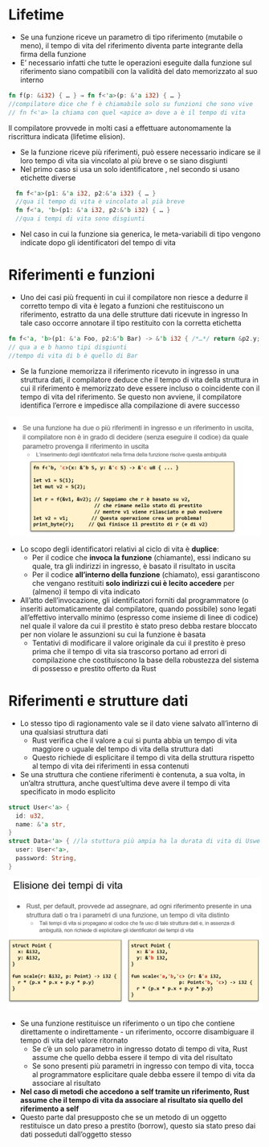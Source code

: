 # Lifetime 
- Se una funzione riceve un parametro di tipo riferimento (mutabile o meno), il tempo di vita del riferimento diventa parte integrante della firma della funzione 
- E’ necessario infatti che tutte le operazioni eseguite dalla funzione sul riferimento siano compatibili con la validità del dato memorizzato al suo interno
```rust 
fn f(p: &i32) { … } ⇒ fn f<'a>(p: &'a i32) { … }
//compilatore dice che f è chiamabile solo su funzioni che sono vive
// fn f<'a> la chiama con quel <apice a> dove a è il tempo di vita 
``` 
Il compilatore provvede in molti casi a effettuare autonomamente la riscrittura indicata (lifetime elision).

- Se la funzione riceve più riferimenti, può essere necessario indicare se il loro tempo di vita sia vincolato al più breve o se siano disgiunti
- Nel primo caso si usa un solo identificatore ,  nel secondo si usano etichette diverse 
  
```rust 
  fn f<'a>(p1: &'a i32, p2:&'a i32) { … }
  //qua il tempo di vita è vincolato al pià breve
  fn f<'a, 'b>(p1: &'a i32, p2:&'b i32) { … }
  //qua i tempi di vita sono disgiunti
```
- Nel caso in cui la funzione sia generica, le meta-variabili di tipo vengono indicate dopo gli identificatori del tempo di vita

# Riferimenti e funzioni

- Uno dei casi più frequenti in cui il compilatore non riesce a dedurre il corretto tempo di vita è legato a funzioni che restituiscono un riferimento, estratto da una delle strutture dati ricevute in ingresso
In tale caso occorre annotare il tipo restituito con la corretta etichetta
``` rust
fn f<'a, 'b>(p1: &'a Foo, p2:&'b Bar) -> &'b i32 { /*…*/ return &p2.y; }
// qua a e b hanno tipi disgiunti
//tempo di vita di b è quello di Bar
```

- Se la funzione memorizza il riferimento ricevuto in ingresso in una struttura dati, il compilatore deduce che il tempo di vita della struttura in cui il riferimento è memorizzato deve essere incluso o coincidente con il tempo di vita del riferimento.
Se questo non avviene, il compilatore identifica l’errore e impedisce alla compilazione di avere successo

<img src="a.png" alt="drawing" width="600"/>

- Lo scopo degli identificatori relativi al ciclo di vita è **duplice**:
  - Per il codice che **invoca la funzione** (chiamante), essi indicano su quale, tra gli indirizzi in ingresso, è basato il risultato in uscita
  - Per il codice **all’interno della funzione** (chiamato), essi garantiscono che vengano restituiti **solo indirizzi cui è lecito accedere** per (almeno) il tempo di vita indicato
- All’atto dell’invocazione, gli identificatori forniti dal programmatore (o inseriti automaticamente dal compilatore, quando possibile) sono legati all’effettivo intervallo minimo (espresso come insieme di linee di codice) nel quale il valore da cui il prestito è stato preso debba restare bloccato per non violare le assunzioni su cui la funzione è basata
   - Tentativi di modificare il valore originale da cui il prestito è preso prima che il tempo di vita sia trascorso portano ad errori di compilazione che costituiscono la base della robustezza del sistema di possesso e prestito offerto da Rust

# Riferimenti e strutture dati
- Lo stesso tipo di ragionamento vale se il dato viene salvato all’interno di una qualsiasi struttura dati
  - Rust verifica che il valore a cui si punta abbia un tempo di vita maggiore o uguale del tempo di vita della struttura dati
  - Questo richiede di esplicitare il tempo di vita della struttura rispetto al tempo di vita dei riferimenti in essa contenuti
- Se una struttura che contiene riferimenti è contenuta, a sua volta, in un’altra struttura, anche quest’ultima deve avere il tempo di vita specificato in modo esplicito
```rust
struct User<'a> {
  id: u32,
  name: &'a str,
}
struct Data<'a> { //la stuttura più ampia ha la durata di vita di Uswe
  user: User<'a>,
  password: String,
}
```

![](b.png)

- Se una funzione restituisce un riferimento o un tipo che contiene  direttamente o indirettamente - un riferimento, occorre disambiguare il tempo di vita del valore ritornato
  - Se c’è un solo parametro in ingresso dotato di tempo di vita, Rust assume che quello debba essere il tempo di vita del risultato
  - Se sono presenti più parametri in ingresso con tempo di vita, tocca al programmatore esplicitare quale debba essere il tempo di vita da associare al risultato
- **Nel caso di metodi che accedono a self tramite un riferimento, Rust assume che il tempo di vita da associare al risultato sia quello del riferimento a self**
- Questo parte dal presupposto che se un metodo di un oggetto restituisce un dato preso a prestito (borrow), questo sia stato preso dai dati posseduti dall’oggetto stesso

